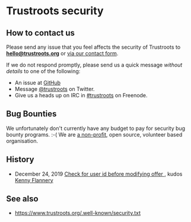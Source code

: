# Trustroots security

## How to contact us

Please send any issue that you feel affects the
security of Trustroots to **hello@trustroots.org** or [via our contact form](https://www.trustroots.org/contact).

If we do not respond promptly, please send us a quick
message _without details_ to one of the following:

- An issue at [GitHub](https://github.com/Trustroots/trustroots/issues)
- Message [@trustroots](https://twitter.com/trustroots) on Twitter.
- Give us a heads up on IRC in [#trustroots](https://webchat.freenode.net/?channels=trustroots) on Freenode.

## Bug Bounties

We unfortunately don't currently have any budget to pay for security bug bounty programs. :-(
We are [a non-profit](https://www.trustroots.org/foundation), open source, volunteer based organisation.

## History

- December 24, 2019 [Check for user id before modifying offer ](https://github.com/Trustroots/trustroots/pull/1011), kudos [Kenny Flannery](https://github.com/kenflannery)

## See also

- https://www.trustroots.org/.well-known/security.txt
